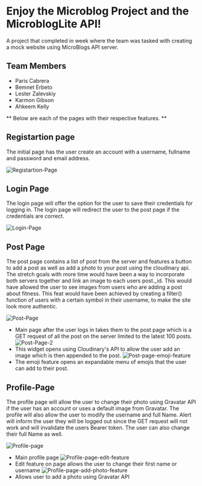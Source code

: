 # Enjoy the Microblog Project and the MicroblogLite API!

A project that completed in week where the team was tasked with creating a mock website using MicroBlogs API server.

## Team Members

- Paris Cabrera
- Bemnet Erbeto
- Lester Zalevskiy
- Karmon Gibson
- Ahkeem Kelly

** Below are each of the pages with their respective features. **

## Registartion page

The initial page has the user create an account with a username, fullname and password and email address.

![Registartion-Page](../capstone-final/screenshots/registration.png)

## Login Page

The login page will offer the option for the user to save their credentials for logging in. The login page will redirect the user to the post page if the credentials are correct.

![Login-Page](../capstone-final/screenshots/login.png)

## Post Page

The post page contains a list of post from the server and features a button to add a post as well as add a photo to your post using the cloudinary api. The stretch goals with more time would have been a way to incorporate both servers together and link an image to each users post._id. This would have allowed the user to see images from users who are adding a post about fitness. This feat would have been achieved by creating a filter() function of users with a certain symbol in their username, to make the site look more authentic.

![Post-Page](../capstone-final/screenshots/posts-1.png)
  - Main page after the user logs in takes them to the post page which is a  GET request of all the post on the server limited to the latest 100 posts.
![Post-Page-2](../capstone-final/screenshots/post-2.png)
  - This widget opens using Cloudinary's API to allow the user add an image which is then appended to the post.
![Post-page-emoji-feature](../capstone-final/screenshots/post-3.png)
  - The emoji feature opens an expandable menu of emojis that the user can add to their post.

## Profile-Page

The profile page will allow the user to change their photo using Gravatar API if the user has an account or uses a default image from Gravatar. The profile will also allow the user to modify the username and full Name. Alert will inform the user they will be logged out since the GET request will not work and will invalidate the users Bearer token. The user can also change their full Name as well.

![Profile-page](../capstone-final/screenshots/profile-1.png)
  - Main profile page
![Profile-page-edit-feature](../capstone-final/screenshots/profile-2.png)
  - Edit feature on page allows the user to change their first name or username
![Profile-page-add-photo-feature](../capstone-final/screenshots/profile-3.png)
  - Allows user to add a photo using Gravatar API


